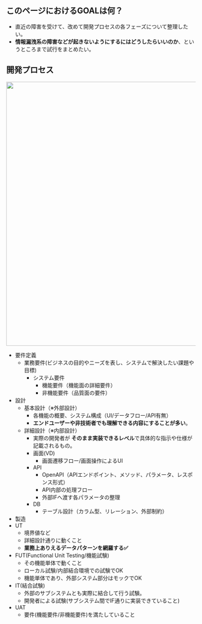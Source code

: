 ## このページにおけるGOALは何？
- 直近の障害を受けて、改めて開発プロセスの各フェーズについて整理したい。
- **情報漏洩系の障害などが起きないようにするにはどうしたらいいのか**、というところまで試行をまとめたい。

## 開発プロセス
<img src="https://github.com/user-attachments/assets/c9655779-f9a2-4285-aa32-f51106c3fd61" width="700px" />

- 要件定義
  - 業務要件(ビジネスの目的やニーズを表し、システムで解決したい課題や目標)
    - システム要件
      - 機能要件（機能面の詳細要件）
      - 非機能要件（品質面の要件）
- 設計
  - 基本設計（※外部設計）
    - 各機能の概要、システム構成（UI/データフロー/API有無）
    - **エンドユーザーや非技術者でも理解できる内容にすることが多い**。 
  - 詳細設計（※内部設計）
    - 実際の開発者が **そのまま実装できるレベル**で具体的な指示や仕様が記載されるもの。 
    - 画面(VD)
      - 画面遷移フロー/画面操作によるUI
    - API
      - OpenAPI（APIエンドポイント、メソッド、パラメータ、レスポンス形式）
      - API内部の処理フロー
      - 外部IFへ渡す各パラメータの整理
    - DB
      - テーブル設計（カラム型、リレーション、外部制約）
- 製造
- UT
  - 境界値など
  - 詳細設計通りに動くこと
  - **業務上ありえるデータパターンを網羅する✅**
- FUT(Functional Unit Testing/機能試験)
  - その機能単体で動くこと
  - ローカル試験/内部結合環境での試験でOK
  - 機能単体であり、外部システム部分はモックでOK
- IT(結合試験)
  - 外部のサブシステムとも実際に結合して行う試験。
  - 開発者による試験(サブシステム間でIF通りに実装できていること)
- UAT
  - 要件(機能要件/非機能要件)を満たしていること

